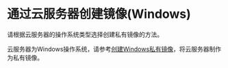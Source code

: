 # 通过云服务器创建镜像\(Windows\)<a name="ZH-CN_TOPIC_0030713188"></a>

请根据云服务器的操作系统类型选择创建私有镜像的方法。

云服务器为Windows操作系统，请参考[创建Windows私有镜像](创建Windows私有镜像.md)，将云服务器制作为私有镜像。

